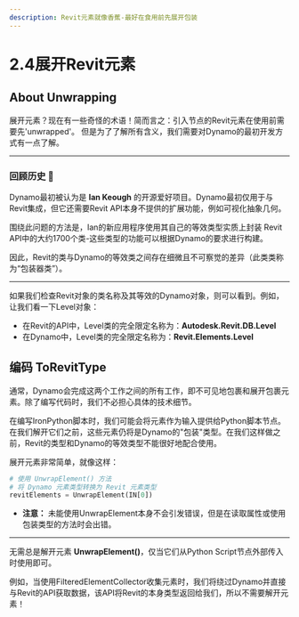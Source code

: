 ```yaml
---
description: Revit元素就像香蕉-最好在食用前先展开包装
---
```


# 2.4展开Revit元素

## **About Unwrapping**

展开元素？现在有一些奇怪的术语！简而言之：引入节点的Revit元素在使用前需要先'unwrapped'。 但是为了了解所有含义，我们需要对Dynamo的最初开发方式有一点了解。

---

### **回顾历史 🏰**

Dynamo最初被认为是 **Ian Keough** 的开源爱好项目。Dynamo最初仅用于与Revit集成，但它还需要Revit API本身不提供的扩展功能，例如可视化抽象几何。

围绕此问题的方法是，Ian的新应用程序使用其自己的等效类型实质上封装 Revit API中的大约1700个类-这些类型的功能可以根据Dynamo的要求进行构建。

因此，Revit的类与Dynamo的等效类之间存在细微且不可察觉的差异（此类类称为“包装器类”）。

---

如果我们检查Revit对象的类名称及其等效的Dynamo对象，则可以看到。例如，让我们看一下Level对象：

* 在Revit的API中，Level类的完全限定名称为：**Autodesk.Revit.DB.Level**
* 在Dynamo中，Level类的完全限定名称为：**Revit.Elements.Level**

## 编码 ToRevitType

通常，Dynamo会完成这两个工作之间的所有工作，即不可见地包裹和展开包裹元素。除了编写代码时，我们不必担心具体的技术细节。

在编写IronPython脚本时，我们可能会将元素作为输入提供给Python脚本节点。在我们解开它们之前，这些元素仍将是Dynamo的"包装"类型。在我们这样做之前，Revit的类型和Dynamo的等效类型不能很好地配合使用。

展开元素非常简单，就像这样：

```python
# 使用 UnwrapElement() 方法
# 将 Dynamo 元素类型转换为 Revit 元素类型
revitElements = UnwrapElement(IN[0])
```

* **注意：** 未能使用UnwrapElement本身不会引发错误，但是在读取属性或使用包装类型的方法时会出错。

---

无需总是解开元素 **UnwrapElement()**，仅当它们从Python Script节点外部传入时使用即可。

例如，当使用FilteredElementCollector收集元素时，我们将绕过Dynamo并直接与Revit的API获取数据，该API将Revit的本身类型返回给我们，所以不需要解开元素！
